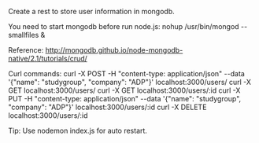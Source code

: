 Create a rest to store user information in mongodb.

You need to start mongodb before run node.js:
nohup /usr/bin/mongod --smallfiles &

Reference:
http://mongodb.github.io/node-mongodb-native/2.1/tutorials/crud/

Curl commands: 
curl -X POST -H "content-type: application/json" --data '{"name": "studygroup", "company": "ADP"}' localhost:3000/users/
curl -X GET localhost:3000/users/
curl -X GET localhost:3000/users/:id
curl -X PUT -H "content-type: application/json" --data '{"name": "studygroup", "company": "ADP"}' localhost:3000/users/:id
curl -X DELETE localhost:3000/users/:id

Tip: 
Use nodemon index.js for auto restart.